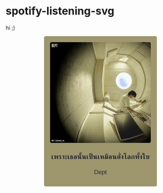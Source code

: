 # spotify-listening-svg

hi ;)

<!-- spotify-listening-svg-start -->
<p align="center"><a href="https://open.spotify.com/track/5W7rKNXaUZ6uyC85SlG2EF"><img src="https://raw.githubusercontent.com/beam41/spotify-listening-svg/dev/top-song-1635259071774.svg" height="400"/></a></p>
<!-- spotify-listening-svg-end -->

